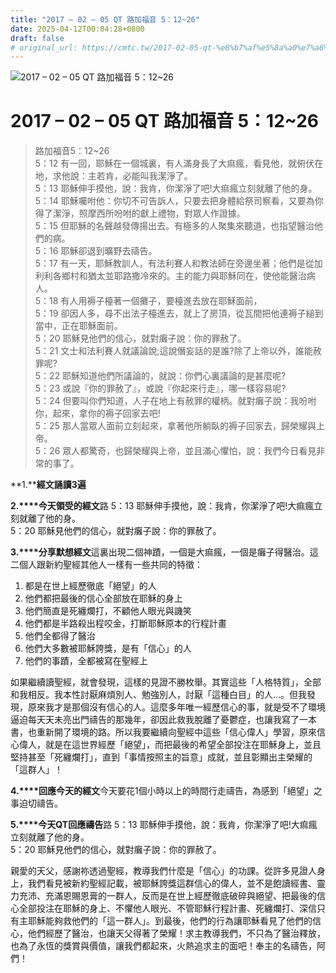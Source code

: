 ```yaml
---
title: "2017 – 02 – 05 QT 路加福音 5：12~26"
date: 2025-04-12T00:04:28+0800
draft: false
# original_url: https://cmtc.tw/2017-02-05-qt-%e8%b7%af%e5%8a%a0%e7%a6%8f%e9%9f%b3-5%ef%bc%9a1226
---
```


![2017 – 02 – 05 QT 路加福音 5：12\~26](/images/qt.jpg   "2017 – 02 – 05 QT 路加福音 5：12\~26")

# 2017 – 02 – 05 QT 路加福音 5：12\~26

> 路加福音5：12\~26  
> 5：12 有一回，耶穌在一個城裏，有人滿身長了大痲瘋，看見他，就俯伏在地，求他說：主若肯，必能叫我潔淨了。  
> 5：13 耶穌伸手摸他，說：我肯，你潔淨了吧!大痲瘋立刻就離了他的身。  
> 5：14 耶穌囑咐他：你切不可告訴人，只要去把身體給祭司察看，又要為你得了潔淨，照摩西所吩咐的獻上禮物，對眾人作證據。  
> 5：15 但耶穌的名聲越發傳揚出去。有極多的人聚集來聽道，也指望醫治他們的病。  
> 5：16 耶穌卻退到曠野去禱告。  
> 5：17 有一天，耶穌教訓人，有法利賽人和教法師在旁邊坐著；他們是從加利利各鄉村和猶太並耶路撒冷來的。主的能力與耶穌同在，使他能醫治病人。  
> 5：18 有人用褥子檯著一個攤子，要檯進去放在耶穌面前，  
> 5：19 卻因人多，尋不出法子檯進去，就上了房頂，從瓦間把他連褥子縋到當中，正在耶穌面前。  
> 5：20 耶穌見他們的信心，就對癱子說：你的罪赦了。  
> 5：21 文士和法利賽人就議論說;這說僭妄話的是誰?除了上帝以外，誰能赦罪呢?  
> 5：22 耶穌知道他們所議論的，就說：你們心裏議論的是甚麼呢?  
> 5：23 或說『你的罪赦了』，或說『你起來行走』，哪一樣容易呢?  
> 5：24 但要叫你們知道，人子在地上有赦罪的權柄。就對癱子說：我吩咐你，起來，拿你的褥子回家去吧!  
> 5：25 那人當眾人面前立刻起來，拿著他所躺臥的褥子回家去，歸榮耀與上帝。  
> 5：26 眾人都驚奇，也歸榮耀與上帝，並且滿心懼怕，說：我們今日看見非常的事了。

**1.****經文誦讀3遍**

**2.****今天領受的經文**路 5：13 耶穌伸手摸他，說：我肯，你潔淨了吧!大痲瘋立刻就離了他的身。  
5：20 耶穌見他們的信心，就對癱子說：你的罪赦了。

**3.****分享默想經文**這裏出現二個神蹟，一個是大痲瘋，一個是癱子得醫治。這二個人跟新約聖經其他人一樣有一些共同的特徵：  
1. 都是在世上經歷徹底「絕望」的人  
2. 他們都把最後的信心全部放在耶穌的身上  
3. 他們簡直是死纏爛打，不顧他人眼光與譏笑  
4. 他們都是半路殺出程咬金，打斷耶穌原本的行程計畫  
5. 他們全都得了醫治  
6. 他們大多數被耶穌誇獎，是有「信心」的人  
7. 他們的事蹟，全都被寫在聖經上

如果繼續讀聖經，就會發現，這樣的見證不勝枚舉。其實這些「人格特質」，全部和我相反。我本性討厭麻煩別人、勉強別人，討厭「這種白目」的人…。但我發現，原來我才是那個沒有信心的人。這麼多年唯一經歷信心的事，就是受不了環境逼迫每天天未亮出門禱告的那幾年，卻因此救我脫離了憂鬱症，也讓我寫了一本書，也重新開了環境的路。所以我要繼續向聖經中這些「信心偉人」學習，原來信心偉人，就是在這世界經歷「絕望」，而把最後的希望全部投注在耶穌身上，並且堅持甚至「死纏爛打」，直到「事情按照主的旨意」成就，並且彰顯出主榮耀的「這群人」！

**4.****回應今天的經文**今天要花1個小時以上的時間行走禱告，為感到「絕望」之事迫切禱告。

**5.****今天QT回應禱告**路 5：13 耶穌伸手摸他，說：我肯，你潔淨了吧!大痲瘋立刻就離了他的身。  
5：20 耶穌見他們的信心，就對癱子說：你的罪赦了。

親愛的天父，感謝祢透過聖經，教導我們什麼是「信心」的功課。從許多見證人身上，我們看見被新約聖經記載，被耶穌誇獎這群信心的偉人，並不是飽讀經書、靈力充沛、充滿恩賜恩膏的一群人，反而是在世上經歷徹底破碎與絕望、把最後的信心全部投注在耶穌的身上、不懼他人眼光、不管耶穌行程計畫、死纏爛打、深信只有主耶穌能夠救他們的「這一群人」。到最後，他們的行為讓耶穌看見了他們的信心，他們經歷了醫治，也讓天父得著了榮耀！求主教導我們，不只為了醫治釋放，也為了永恆的獎賞與價值，讓我們都起來，火熱追求主的面吧！奉主的名禱告，阿們！